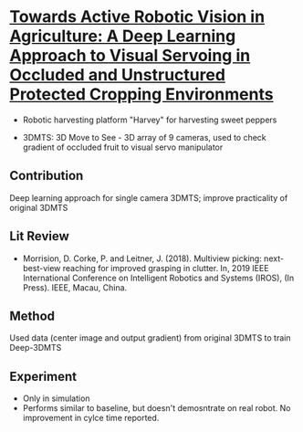 # [Towards Active Robotic Vision in Agriculture: A Deep Learning Approach to Visual Servoing in Occluded and Unstructured Protected Cropping Environments](https://arxiv.org/abs/1908.01885?utm_source=feedburner&utm_medium=feed&utm_campaign=Feed%253A+arxiv%252FQSXk+%2528ExcitingAds%2521+cs+updates+on+arXiv.org%2529)

- Robotic harvesting platform "Harvey" for harvesting sweet peppers

- 3DMTS: 3D Move to See - 3D array of 9 cameras, used to check gradient of occluded fruit to visual servo manipulator

## Contribution
Deep learning approach for single camera 3DMTS; improve practicality of original 3DMTS

## Lit Review
- Morrision, D. Corke, P. and Leitner, J. (2018). Multiview picking: next-best-view reaching for improved grasping in clutter. In, 2019 IEEE International Conference on Intelligent Robotics and Systems (IROS), (In Press). IEEE, Macau, China.

## Method
Used data (center image and output gradient) from original 3DMTS to train Deep-3DMTS

## Experiment
- Only in simulation
- Performs similar to baseline, but doesn't demosntrate on real robot. No improvement in cylce time reported. 

